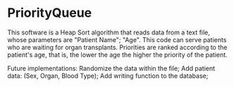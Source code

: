# PriorityQueue

This software is a Heap Sort algorithm that reads data from a text file, whose parameters are "Patient Name"; "Age". This code can serve patients who are waiting for organ transplants. Priorities are ranked according to the patient's age, that is, the lower the age the higher the priority of the patient.

Future implementations:
Randomize the data within the file;
Add patient data: (Sex, Organ, Blood Type);
Add writing function to the database;

